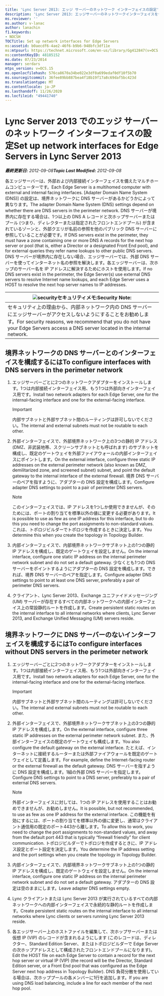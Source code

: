 ```yaml
---
title: 'Lync Server 2013: エッジ サーバーのネットワーク インターフェイスの設定'
description: 'Lync Server 2013: エッジサーバーのネットワークインターフェイスをセットアップします。'
ms.reviewer: ''
ms.author: v-lanac
author: lanachin
f1.keywords:
- NOCSH
TOCTitle: Set up network interfaces for Edge Servers
ms:assetid: b0aecdf6-4ae2-46f6-b9b6-948bfc3df11e
ms:mtpsurl: https://technet.microsoft.com/en-us/library/Gg412847(v=OCS.15)
ms:contentKeyID: 48185152
ms.date: 07/23/2014
manager: serdars
mtps_version: v=OCS.15
ms.openlocfilehash: 576ca8670a34be022e3df0a699edaf0df10f5b70
ms.sourcegitcommit: 36fee89bb887bea4f18b19f17a8c69daf5bc423d
ms.translationtype: MT
ms.contentlocale: ja-JP
ms.lasthandoff: 11/26/2020
ms.locfileid: "49441740"
---
```

# <a name="set-up-network-interfaces-for-edge-servers-in-lync-server-2013"></a><span data-ttu-id="5ecb0-103">Lync Server 2013 でのエッジ サーバーのネットワーク インターフェイスの設定</span><span class="sxs-lookup"><span data-stu-id="5ecb0-103">Set up network interfaces for Edge Servers in Lync Server 2013</span></span>

<div data-xmlns="http://www.w3.org/1999/xhtml">

<div class="topic" data-xmlns="http://www.w3.org/1999/xhtml" data-msxsl="urn:schemas-microsoft-com:xslt" data-cs="https://msdn.microsoft.com/">

<div data-asp="https://msdn2.microsoft.com/asp">



</div>

<div id="mainSection">

<div id="mainBody"><span data-ttu-id="5ecb0-104">

<span> </span></span><span class="sxs-lookup"><span data-stu-id="5ecb0-104">

<span> </span></span></span>

<span data-ttu-id="5ecb0-105">_**最終更新日:** 2012-09-08_</span><span class="sxs-lookup"><span data-stu-id="5ecb0-105">_**Topic Last Modified:** 2012-09-08_</span></span>

<span data-ttu-id="5ecb0-106">各エッジサーバーは、外部および内部接続インターフェイスを備えたマルチホームコンピューターです。</span><span class="sxs-lookup"><span data-stu-id="5ecb0-106">Each Edge Server is a multihomed computer with external and internal facing interfaces.</span></span> <span data-ttu-id="5ecb0-107">[Adapter Domain Name System (DNS)] の設定は、境界ネットワークに DNS サーバーがあるかどうかによって異なります。</span><span class="sxs-lookup"><span data-stu-id="5ecb0-107">The adapter Domain Name System (DNS) settings depend on whether there are DNS servers in the perimeter network.</span></span> <span data-ttu-id="5ecb0-108">DNS サーバーが境界内に存在する場合は、1つ以上の DNS A レコードと次ホップサーバーまたはプール (つまり、ディレクターまたは指定されたフロントエンドプール) が含まれているゾーンと、外部クエリが名前の参照を他のパブリック DNS サーバーに参照していることが必要です。</span><span class="sxs-lookup"><span data-stu-id="5ecb0-108">If DNS servers exist in the perimeter, they must have a zone containing one or more DNS A records for the next hop server or pool (that is, either a Director or a designated Front End pool), and for external queries they refer name lookups to other public DNS servers.</span></span> <span data-ttu-id="5ecb0-109">DNS サーバーが境界内に存在しない場合、エッジサーバーでは、外部 DNS サーバーを使ってインターネット名の参照を解決します。各エッジサーバーは、次ホップのサーバー名を IP アドレスに解決するためにホストを使用します。</span><span class="sxs-lookup"><span data-stu-id="5ecb0-109">If no DNS servers exist in the perimeter, the Edge Server(s) use external DNS servers to resolve Internet name lookups, and each Edge Server uses a HOST to resolve the next hop server names to IP addresses.</span></span>

<div>

<table>
<thead>
<tr class="header">
<th><img src="images/Gg398321.security(OCS.15).gif" title="証券" alt="security" /><span data-ttu-id="5ecb0-111">セキュリティメモ:</span><span class="sxs-lookup"><span data-stu-id="5ecb0-111">Security Note:</span></span></th>
</tr>
</thead>
<tbody>
<tr class="odd">
<td><span data-ttu-id="5ecb0-112">セキュリティ上の理由から、内部ネットワーク内の DNS サーバーにエッジサーバーがアクセスしないようにすることをお勧めします。</span><span class="sxs-lookup"><span data-stu-id="5ecb0-112">For security reasons, we recommend that you do not have your Edge Servers access a DNS server located in the internal network.</span></span></td>
</tr>
</tbody>
</table>


</div>

<div>

## <a name="to-configure-interfaces-with-dns-servers-in-the-perimeter-network"></a><span data-ttu-id="5ecb0-113">境界ネットワークの DNS サーバーとのインターフェイスを構成するには</span><span class="sxs-lookup"><span data-stu-id="5ecb0-113">To configure interfaces with DNS servers in the perimeter network</span></span>

1.  <span data-ttu-id="5ecb0-114">エッジサーバーごとに2つのネットワークアダプターをインストールします。1つは内部接続インターフェイス用、もう1つは外部向きインターフェイス用です。</span><span class="sxs-lookup"><span data-stu-id="5ecb0-114">Install two network adapters for each Edge Server, one for the internal-facing interface and one for the external-facing interface.</span></span>
    
    <div>
    

    > [!IMPORTANT]  
    > <span data-ttu-id="5ecb0-115">内部サブネットと外部サブネット間のルーティングは許可しないでください。</span><span class="sxs-lookup"><span data-stu-id="5ecb0-115">The internal and external subnets must not be routable to each other.</span></span>

    
    </div>

2.  <span data-ttu-id="5ecb0-116">外部インターフェイスで、外部境界ネットワーク上の3つの静的 IP アドレス (DMZ、非武装地帯、スクリーンサブネットとも呼ばれます) のサブネットを構成し、既定のゲートウェイを外部ファイアウォールの内部インターフェイスにポイントします。</span><span class="sxs-lookup"><span data-stu-id="5ecb0-116">On the external interface, configure three static IP addresses on the external perimeter network (also known as DMZ, demilitarized zone, and screened subnet) subnet, and point the default gateway to the internal interface of the external firewall.</span></span> <span data-ttu-id="5ecb0-117">境界 DNS サーバーのペアを指すように、アダプターの DNS 設定を構成します。</span><span class="sxs-lookup"><span data-stu-id="5ecb0-117">Configure adapter DNS settings to point to a pair of perimeter DNS servers.</span></span>
    
    <div>
    

    > [!NOTE]  
    > <span data-ttu-id="5ecb0-118">このインターフェイスでは、IP アドレスを1つしか使用できませんが、そのためには、ポートの割り当てを標準以外の値に変更する必要があります。</span><span class="sxs-lookup"><span data-stu-id="5ecb0-118">It is possible to use as few as one IP address for this interface, but to do this you need to change the port assignments to non-standard values.</span></span> <span data-ttu-id="5ecb0-119">これは、トポロジビルダーでトポロジを作成するときに決定します。</span><span class="sxs-lookup"><span data-stu-id="5ecb0-119">You determine this when you create the topology in Topology Builder.</span></span>

    
    </div>

3.  <span data-ttu-id="5ecb0-120">内部インターフェイスで、内部境界ネットワークサブネット上の1つの静的 IP アドレスを構成し、既定のゲートウェイを設定しません。</span><span class="sxs-lookup"><span data-stu-id="5ecb0-120">On the internal interface, configure one static IP address on the internal perimeter network subnet and do not set a default gateway.</span></span> <span data-ttu-id="5ecb0-121">少なくとも1つの DNS サーバーをポイントするようにアダプターの DNS 設定を構成します。できれば、境界 DNS サーバーのペアを指定します。</span><span class="sxs-lookup"><span data-stu-id="5ecb0-121">Configure adapter DNS settings to point to at least one DNS server, preferably a pair of perimeter DNS servers.</span></span>

4.  <span data-ttu-id="5ecb0-122">クライアント、Lync Server 2013、Exchange ユニファイドメッセージング (UM) サーバーが存在するすべての内部ネットワークへの内部インターフェイス上の常設静的ルートを作成します。</span><span class="sxs-lookup"><span data-stu-id="5ecb0-122">Create persistent static routes on the internal interface to all internal networks where clients, Lync Server 2013, and Exchange Unified Messaging (UM) servers reside.</span></span>

</div>

<div>

## <a name="to-configure-interfaces-without-dns-servers-in-the-perimeter-network"></a><span data-ttu-id="5ecb0-123">境界ネットワークに DNS サーバーのないインターフェイスを構成するには</span><span class="sxs-lookup"><span data-stu-id="5ecb0-123">To configure interfaces without DNS servers in the perimeter network</span></span>

1.  <span data-ttu-id="5ecb0-124">エッジサーバーごとに2つのネットワークアダプターをインストールします。1つは内部接続インターフェイス用、もう1つは外部向きインターフェイス用です。</span><span class="sxs-lookup"><span data-stu-id="5ecb0-124">Install two network adapters for each Edge Server, one for the internal-facing interface and one for the external-facing interface.</span></span>
    
    <div>
    

    > [!IMPORTANT]  
    > <span data-ttu-id="5ecb0-125">内部サブネットと外部サブネット間のルーティングは許可しないでください。</span><span class="sxs-lookup"><span data-stu-id="5ecb0-125">The internal and external subnets must not be routable to each other.</span></span>

    
    </div>

2.  <span data-ttu-id="5ecb0-126">外部インターフェイスで、外部境界ネットワークサブネット上の3つの静的 IP アドレスを構成します。</span><span class="sxs-lookup"><span data-stu-id="5ecb0-126">On the external interface, configure three static IP addresses on the external perimeter network subnet.</span></span> <span data-ttu-id="5ecb0-127">また、外部インターフェイスの既定のゲートウェイも構成します。</span><span class="sxs-lookup"><span data-stu-id="5ecb0-127">You also configure the default gateway on the external interface.</span></span> <span data-ttu-id="5ecb0-128">たとえば、インターネットに接続するルーターまたは外部ファイアウォールを既定のゲートウェイとして定義します。</span><span class="sxs-lookup"><span data-stu-id="5ecb0-128">For example, define the Internet-facing router or the external firewall as the default gateway.</span></span> <span data-ttu-id="5ecb0-129">DNS サーバーを指すように DNS 設定を構成します。1組の外部 DNS サーバーを指定します。</span><span class="sxs-lookup"><span data-stu-id="5ecb0-129">Configure DNS settings to point to a DNS server, preferably to a pair of external DNS servers.</span></span>
    
    <div>
    

    > [!NOTE]  
    > <span data-ttu-id="5ecb0-130">外部インターフェイスに対しては、1つの IP アドレスを使用することはお勧めできませんが、お勧めしません。</span><span class="sxs-lookup"><span data-stu-id="5ecb0-130">It is possible, but not recommended, to use as few as one IP address for the external interface.</span></span> <span data-ttu-id="5ecb0-131">この機能を有効にするには、ポートの割り当てを標準以外の値に変更し、通常はクライアント通信用の既定のポート443から離します。</span><span class="sxs-lookup"><span data-stu-id="5ecb0-131">To allow this to work, you need to change the port assignments to non-standard values, and away from the default port 443 that is typically “firewall friendly” for client communication.</span></span> <span data-ttu-id="5ecb0-132">トポロジビルダーでトポロジを作成するときに、IP アドレス設定とポート設定を決定します。</span><span class="sxs-lookup"><span data-stu-id="5ecb0-132">You determine the IP address setting and the port settings when you create the topology in Topology Builder.</span></span>

    
    </div>

3.  <span data-ttu-id="5ecb0-133">内部インターフェイスで、内部境界ネットワークサブネット上の1つの静的 IP アドレスを構成し、既定のゲートウェイを設定しません。</span><span class="sxs-lookup"><span data-stu-id="5ecb0-133">On the internal interface, configure one static IP address on the internal perimeter network subnet and do not set a default gateway.</span></span> <span data-ttu-id="5ecb0-134">アダプターの DNS 設定は空のままにします。</span><span class="sxs-lookup"><span data-stu-id="5ecb0-134">Leave adapter DNS settings empty.</span></span>

4.  <span data-ttu-id="5ecb0-135">Lync クライアントまたは Lync Server 2013 が実行されているすべての内部ネットワークへの内部インターフェイスで永続的な静的ルートを作成します。</span><span class="sxs-lookup"><span data-stu-id="5ecb0-135">Create persistent static routes on the internal interface to all internal networks where Lync clients or servers running Lync Server 2013 reside.</span></span>

5.  <span data-ttu-id="5ecb0-136">各エッジサーバー上のホストファイルを編集して、次ホップサーバーまたは仮想 IP (VIP) のレコードが含まれるようにします (このレコードは、ディレクター、Standard Edition Server、またはトポロジビルダーで Edge Server の次ホップアドレスとして構成されたフロントエンドプールになります)。</span><span class="sxs-lookup"><span data-stu-id="5ecb0-136">Edit the HOST file on each Edge Server to contain a record for the next hop server or virtual IP (VIP) (the record will be the Director, Standard Edition server, or a Front End pool that was configured as the Edge Server next hop address in Topology Builder).</span></span> <span data-ttu-id="5ecb0-137">DNS 負荷分散を使用している場合は、次ホッププールの各メンバーに1行を追加します。</span><span class="sxs-lookup"><span data-stu-id="5ecb0-137">If you are using DNS load balancing, include a line for each member of the next hop pool.</span></span>

<span data-ttu-id="5ecb0-138"></div>

</div>

<span> </span>

</div>

</div>

</span><span class="sxs-lookup"><span data-stu-id="5ecb0-138"></div>

</div>

<span> </span>

</div>

</div>

</span></span></div>


